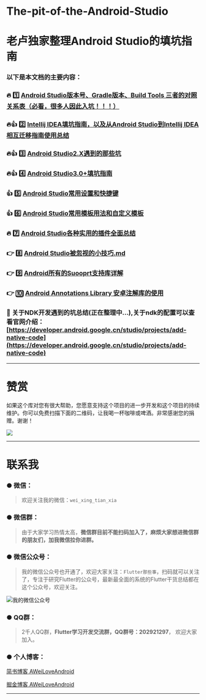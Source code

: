 # The-pit-of-the-Android-Studio
# 老卢独家整理Android Studio的填坑指南

### 以下是本文档的主要内容：

### :fire: :one: [Android Studio版本号、Gradle版本、Build Tools 三者的对照关系表（必看，很多人因此入坑！！！）](https://github.com/AweiLoveAndroid/The-pit-of-the-Android-Studio/blob/master/doc/Android%20Studio_Gradle_Build%20Tools%E7%89%88%E6%9C%AC%E8%AF%A6%E7%BB%86%E5%AF%B9%E7%85%A7.md)

### :fire::+1: :two: [Intellij IDEA填坑指南，以及从Android Studio到Intellij IDEA相互迁移指南使用总结](https://github.com/AweiLoveAndroid/The-pit-of-the-Android-Studio/blob/master/readme/Intellij%20IDEA%E5%92%8CAndroid%20Studio%E5%B7%A5%E5%85%B7%E9%80%9A%E7%94%A8%E4%BD%BF%E7%94%A8%E6%80%BB%E7%BB%93.md)

### :fire::+1: :three: [Android Studio2.X遇到的那些坑](https://github.com/AweiLoveAndroid/The-pit-of-the-Android-Studio/tree/master/readme/Android%20Studio%E9%81%87%E5%88%B0%E7%9A%84%E9%82%A3%E4%BA%9B%E5%9D%91.md)

### :fire::+1: :four: [Android Studio3.0+填坑指南](http://www.jianshu.com/p/b45d68c98828)

### :+1: :five: [Android Studio常用设置和快捷键](https://github.com/AweiLoveAndroid/The-pit-of-the-Android-Studio/tree/master/readme/Android%20Studio%E5%B8%B8%E7%94%A8%E8%AE%BE%E7%BD%AE%E5%92%8C%E5%BF%AB%E6%8D%B7%E9%94%AE.md)

### :+1: :six: [Android Studio常用模板用法和自定义模板](https://github.com/AweiLoveAndroid/The-pit-of-the-Android-Studio/tree/master/readme/Android%20Studio%E5%B8%B8%E7%94%A8%E6%A8%A1%E6%9D%BF%E7%94%A8%E6%B3%95%E5%92%8C%E8%87%AA%E5%AE%9A%E4%B9%89%E6%A8%A1%E6%9D%BF.md)

### :fire: :seven: [Android Studio各种实用的插件全面总结](https://github.com/AweiLoveAndroid/The-pit-of-the-Android-Studio/tree/master/readme/Android%20Studio%E5%A5%BD%E7%94%A8%E7%9A%84%E6%8F%92%E4%BB%B6.md)

### :point_right: :eight: [Android Studio被忽视的小技巧.md](https://github.com/AweiLoveAndroid/The-pit-of-the-Android-Studio/tree/master/readme/Android%20Studio%E8%A2%AB%E5%BF%BD%E8%A7%86%E7%9A%84%E5%B0%8F%E6%8A%80%E5%B7%A7.md)

### :point_right: :nine: [Android所有的Suooprt支持库详解](https://github.com/AweiLoveAndroid/The-pit-of-the-Android-Studio/blob/master/readme/Android%20Support%E6%94%AF%E6%8C%81%E5%BA%93%E8%AF%A6%E8%A7%A3.md)

### :point_right: :keycap_ten: [Android Annotations Library 安卓注解库的使用](https://github.com/AweiLoveAndroid/The-pit-of-the-Android-Studio/tree/master/readme/Android%E6%B3%A8%E8%A7%A3%E5%BA%93%E7%9A%84%E4%BD%BF%E7%94%A8.md)

### :pencil:  关于NDK开发遇到的坑总结(正在整理中...),关于ndk的配置可以查看官网介绍：[https://developer.android.google.cn/studio/projects/add-native-code](https://developer.android.google.cn/studio/projects/add-native-code)

----

# 赞赏

如果这个库对您有很大帮助，您愿意支持这个项目的进一步开发和这个项目的持续维护。你可以免费扫描下面的二维码，让我喝一杯咖啡或啤酒。非常感谢您的捐赠。谢谢！

![](https://github.com/AweiLoveAndroid/CommonDevKnowledge/blob/master/pic/donation.png?raw=true)

----

# 联系我

###  ●  微信：

> 欢迎关注我的微信：`wei_xing_tian_xia`  

###  ●  微信群：

> 由于大家学习热情太高，**微信群目前不能扫码加入了，麻烦大家想进微信群的朋友们，加我微信拉你进群。**

###  ●  微信公众号：

> 我的微信公众号也开通了，欢迎大家关注：`Flutter那些事`，扫码就可以关注了，专注于研究Flutter的公众号，最新最全面的系统的Flutter干货总结都在这个公众号，欢迎关注。

![我的微信公众号](https://github.com/AweiLoveAndroid/Flutter-learning/blob/master/pics/%E5%85%AC%E4%BC%97%E5%8F%B7%E4%BA%8C%E7%BB%B4%E7%A0%81.jpg?raw=true)


###  ●  QQ群：

> 2千人QQ群，**Flutter学习开发交流群，QQ群号：202921297**， 欢迎大家加入。

### ●  个人博客：

[简书博客 AWeiLoveAndroid](https://www.jianshu.com/u/f408bdadacce)

[掘金博客 AWeiLoveAndroid](https://juejin.im/user/5a07c6c0f265da430a501017)

----
